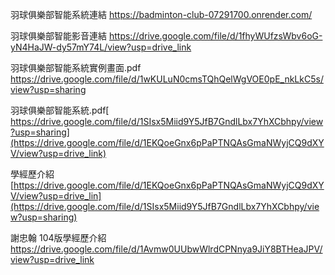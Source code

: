 羽球俱樂部智能系統連結  https://badminton-club-07291700.onrender.com/   

羽球俱樂部智能影音連結  https://drive.google.com/file/d/1fhyWUfzsWbv6oG-yN4HaJW-dy57mY74L/view?usp=drive_link

羽球俱樂部智能系統實例畫面.pdf   https://drive.google.com/file/d/1wKULuN0cmsTQhQelWgVOE0pE_nkLkC5s/view?usp=sharing

羽球俱樂部智能系統.pdf[ https://drive.google.com/file/d/1SIsx5Miid9Y5JfB7GndlLbx7YhXCbhpy/view?usp=sharing](https://drive.google.com/file/d/1EKQoeGnx6pPaPTNQAsGmaNWyjCQ9dXYV/view?usp=drive_link)

學經歷介紹 [https://drive.google.com/file/d/1EKQoeGnx6pPaPTNQAsGmaNWyjCQ9dXYV/view?usp=drive_lin](https://drive.google.com/file/d/1SIsx5Miid9Y5JfB7GndlLbx7YhXCbhpy/view?usp=sharing)

謝忠翰 104版學經歷介紹  https://drive.google.com/file/d/1Avmw0UUbwWlrdCPNnya9JiY8BTHeaJPV/view?usp=drive_link
